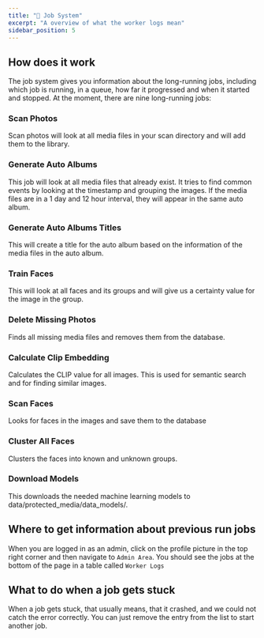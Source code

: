 ```yaml
---
title: "💼 Job System"
excerpt: "A overview of what the worker logs mean"
sidebar_position: 5
---
```


## How does it work

The job system gives you information about the long-running jobs, including which job is running, in a queue, how far it progressed and when it started and stopped. At the moment, there are nine long-running jobs:

### Scan Photos

Scan photos will look at all media files in your scan directory and will add them to the library.

### Generate Auto Albums

This job will look at all media files that already exist. It tries to find common events by looking at the timestamp and grouping the images. If the media files are in a 1 day and 12 hour interval, they will appear in the same auto album.

### Generate Auto Albums Titles

This will create a title for the auto album based on the information of the media files in the auto album.

### Train Faces

This will look at all faces and its groups and will give us a certainty value for the image in the group.

### Delete Missing Photos

Finds all missing media files and removes them from the database.

### Calculate Clip Embedding

Calculates the CLIP value for all images. This is used for semantic search and for finding similar images.

### Scan Faces

Looks for faces in the images and save them to the database

### Cluster All Faces

Clusters the faces into known and unknown groups.

### Download Models

This downloads the needed machine learning models to data/protected_media/data_models/.

## Where to get information about previous run jobs

When you are logged in as an admin, click on the profile picture in the top right corner and then navigate to `Admin Area`. You should see the jobs at the bottom of the page in a table called `Worker Logs`

## What to do when a job gets stuck

When a job gets stuck, that usually means, that it crashed, and we could not catch the error correctly. You can just remove the entry from the list to start another job.
